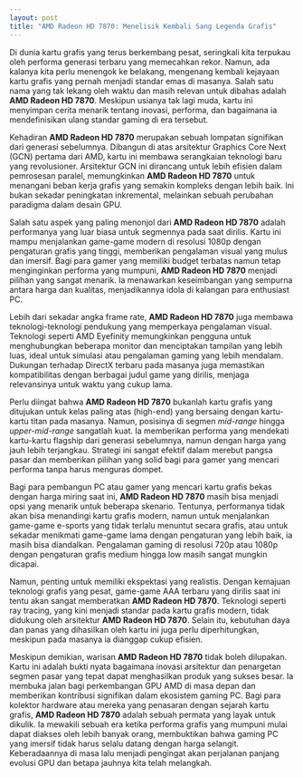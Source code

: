 ```yaml
---
layout: post
title: "AMD Radeon HD 7870: Menelisik Kembali Sang Legenda Grafis"
---
```


Di dunia kartu grafis yang terus berkembang pesat, seringkali kita terpukau oleh performa generasi terbaru yang memecahkan rekor. Namun, ada kalanya kita perlu menengok ke belakang, mengenang kembali kejayaan kartu grafis yang pernah menjadi standar emas di masanya. Salah satu nama yang tak lekang oleh waktu dan masih relevan untuk dibahas adalah **AMD Radeon HD 7870**. Meskipun usianya tak lagi muda, kartu ini menyimpan cerita menarik tentang inovasi, performa, dan bagaimana ia mendefinisikan ulang standar gaming di era tersebut.

Kehadiran **AMD Radeon HD 7870** merupakan sebuah lompatan signifikan dari generasi sebelumnya. Dibangun di atas arsitektur Graphics Core Next (GCN) pertama dari AMD, kartu ini membawa serangkaian teknologi baru yang revolusioner. Arsitektur GCN ini dirancang untuk lebih efisien dalam pemrosesan paralel, memungkinkan **AMD Radeon HD 7870** untuk menangani beban kerja grafis yang semakin kompleks dengan lebih baik. Ini bukan sekadar peningkatan inkremental, melainkan sebuah perubahan paradigma dalam desain GPU.

Salah satu aspek yang paling menonjol dari **AMD Radeon HD 7870** adalah performanya yang luar biasa untuk segmennya pada saat dirilis. Kartu ini mampu menjalankan game-game modern di resolusi 1080p dengan pengaturan grafis yang tinggi, memberikan pengalaman visual yang mulus dan imersif. Bagi para gamer yang memiliki budget terbatas namun tetap menginginkan performa yang mumpuni, **AMD Radeon HD 7870** menjadi pilihan yang sangat menarik. Ia menawarkan keseimbangan yang sempurna antara harga dan kualitas, menjadikannya idola di kalangan para enthusiast PC.

Lebih dari sekadar angka frame rate, **AMD Radeon HD 7870** juga membawa teknologi-teknologi pendukung yang memperkaya pengalaman visual. Teknologi seperti AMD Eyefinity memungkinkan pengguna untuk menghubungkan beberapa monitor dan menciptakan tampilan yang lebih luas, ideal untuk simulasi atau pengalaman gaming yang lebih mendalam. Dukungan terhadap DirectX terbaru pada masanya juga memastikan kompatibilitas dengan berbagai judul game yang dirilis, menjaga relevansinya untuk waktu yang cukup lama.

Perlu diingat bahwa **AMD Radeon HD 7870** bukanlah kartu grafis yang ditujukan untuk kelas paling atas (high-end) yang bersaing dengan kartu-kartu titan pada masanya. Namun, posisinya di segmen *mid-range* hingga *upper-mid-range* sangatlah kuat. Ia memberikan performa yang mendekati kartu-kartu flagship dari generasi sebelumnya, namun dengan harga yang jauh lebih terjangkau. Strategi ini sangat efektif dalam merebut pangsa pasar dan memberikan pilihan yang solid bagi para gamer yang mencari performa tanpa harus menguras dompet.

Bagi para pembangun PC atau gamer yang mencari kartu grafis bekas dengan harga miring saat ini, **AMD Radeon HD 7870** masih bisa menjadi opsi yang menarik untuk beberapa skenario. Tentunya, performanya tidak akan bisa menandingi kartu grafis modern, namun untuk menjalankan game-game e-sports yang tidak terlalu menuntut secara grafis, atau untuk sekadar menikmati game-game lama dengan pengaturan yang lebih baik, ia masih bisa diandalkan. Pengalaman gaming di resolusi 720p atau 1080p dengan pengaturan grafis medium hingga low masih sangat mungkin dicapai.

Namun, penting untuk memiliki ekspektasi yang realistis. Dengan kemajuan teknologi grafis yang pesat, game-game AAA terbaru yang dirilis saat ini tentu akan sangat memberatkan **AMD Radeon HD 7870**. Teknologi seperti ray tracing, yang kini menjadi standar pada kartu grafis modern, tidak didukung oleh arsitektur **AMD Radeon HD 7870**. Selain itu, kebutuhan daya dan panas yang dihasilkan oleh kartu ini juga perlu diperhitungkan, meskipun pada masanya ia dianggap cukup efisien.

Meskipun demikian, warisan **AMD Radeon HD 7870** tidak boleh dilupakan. Kartu ini adalah bukti nyata bagaimana inovasi arsitektur dan penargetan segmen pasar yang tepat dapat menghasilkan produk yang sukses besar. Ia membuka jalan bagi perkembangan GPU AMD di masa depan dan memberikan kontribusi signifikan dalam ekosistem gaming PC. Bagi para kolektor hardware atau mereka yang penasaran dengan sejarah kartu grafis, **AMD Radeon HD 7870** adalah sebuah permata yang layak untuk dikulik. Ia mewakili sebuah era ketika performa grafis yang mumpuni mulai dapat diakses oleh lebih banyak orang, membuktikan bahwa gaming PC yang imersif tidak harus selalu datang dengan harga selangit. Keberadaannya di masa lalu menjadi pengingat akan perjalanan panjang evolusi GPU dan betapa jauhnya kita telah melangkah.
